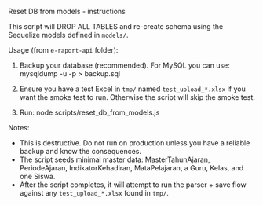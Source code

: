 Reset DB from models - instructions

This script will DROP ALL TABLES and re-create schema using the Sequelize models defined in `models/`.

Usage (from `e-raport-api` folder):

1. Backup your database (recommended). For MySQL you can use:
   mysqldump -u <user> -p <database> > backup.sql

2. Ensure you have a test Excel in `tmp/` named `test_upload_*.xlsx` if you want the smoke test to run. Otherwise the script will skip the smoke test.

3. Run:
   node scripts/reset_db_from_models.js

Notes:

- This is destructive. Do not run on production unless you have a reliable backup and know the consequences.
- The script seeds minimal master data: MasterTahunAjaran, PeriodeAjaran, IndikatorKehadiran, MataPelajaran, a Guru, Kelas, and one Siswa.
- After the script completes, it will attempt to run the parser + save flow against any `test_upload_*.xlsx` found in `tmp/`.
